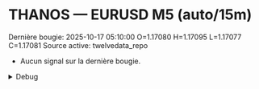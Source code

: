 # THANOS — EURUSD M5 (auto/15m)
Dernière bougie: 2025-10-17 05:10:00  O=1.17080  H=1.17095  L=1.17077  C=1.17081
Source active: twelvedata_repo

- Aucun signal sur la dernière bougie.

<details><summary>Debug</summary>

- TD_API_KEY manquant.

</details>